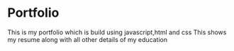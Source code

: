 # Portfolio
This is my portfolio which is build using javascript,html and css
This shows my resume along with all other details of my education
